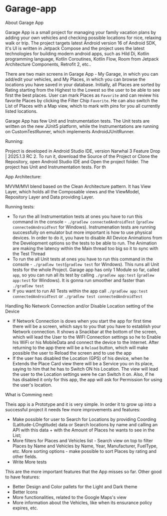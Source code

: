 # Garage-app

About Garage App

Garage App is a small project for managing your family vacation plans by adding your own vehicles and checking possible locations for nice, relaxing walk or trip.
The project targets latest Android version 16 of Android SDK, it's UI is written in Jetpack Compose and the project uses the latest technologies for building modern android apps, 
such as Hild Di, Kotlin programming language, Kotlin Coroutines, Kotlin Flow, Room from Jetpack Architecture Components, Retrofit 2, etc..

There are two main screens in Garage App - My Garage, in which you can add/edit your vehicles, and My Places, in which you can browse the locations you have saved in your database.
Initially, all Places are sorted by Rating starting from the Highest to the Lowest so the user to be able to see first the best places. User can mark Places as `Favorite` and can review his favorite Places by clicking the Filter Chip `Favorite`. He can also switch the List of Places with a Map view, which to mark with pins for you all currently listed locations.

Garage App has few Unit and Instrumentation tests. The Unit tests are written on the new JUnit5 platform, while the Instrumentations are running on CustomTestRunner, which implements
AndroidJUnitRunner.

Running:

Project is developed in Android Studio IDE, version Narwhal 3 Feature Drop | 2025.1.3 RC 2. 
To run it, download the Source of the Project or Clone the Repository, open Android Studio IDE and Open the project folder.
The project has Unit and Instrumentation tests. For th

App Architecture:

MVVM/MVI blend based on the Clean Architecture pattern. It has View Layer, which holds all the Composable views and the ViewModel, Repository Layer and Data providing Layer.
  
Running tests:

- To run the all Instrumentation tests at ones you have to run this command in the console -  `./gradlew connectedAndroidTest` (`gradlew connectedAndroidTest` for Windows). Instrumenation tests are running successfully on emulator but more important is how to use physical devices. In order to do it, you have to disable All Device Animations from the Development options so the tests to be able to run. The Animation are making the latency within the Main thread too big so it to sync with the Test Thread
- To run the all Unit tests at ones you have to run this command in the console - `./gradlew test`(`gradlew test` for Windows). This runs all Unit tests for the whole Project. Garage app has only 1 Module so far, called `app`, so you can run all its test by calling `./gradlew app:test` (`gradlew app:test` for Windows). It is gonna run smoother and faster than `./gradlew test`
- If you want to run All Tests within the app call `./gradlew app:test connectedAndroidTest` or `./gradlew test connectedAndroidTest`

Handling No Network Connection and/or Disable Location setting of the Device

- If Network Connection is dows when you start the app for first time there will be a screen, which says to you that you have to establish your Network connection. It shows a Snackbar at the bottom of the screen, which will lead the User to the WIFI Connection settings so he to Enable his WiFi or his MobileData and connect the device to the Internet. After returning to the app there will be a `Reload` button, which will make possible the user to Reload the screen and to use the app
- If the user has disabled the Location (GPS) of his device, when he Extends the Place Card view there will be a Service you on its place, saying to him that he has to Switch ON his Location. The view will lead the user to the Location settings were he can Switch it on. Also, if he has disabled it only for this app, the app will ask for Permission for using the user's location.

What is Comming next:

Theis app is a Prototype and it is very simple. In order it to grow up into a successful project it needs few more improvements and features:

- Make possible for user to Search for Locations by providing Coording (Latitude-LOngtitude) data or Search locations by name and calling an API with this data + with the Amount of Places he wants to see in the List;
- More filters for Places and Vehicles list - Search view on top to filter Places by Name and Vehicles by Name, Year, Manufacturer, FuelType, etc. More sorting options - make possible
  to sort Places by rating and other fields.
- Write More tests

This are the more important features that the App misses so far. Other good to have features:

- Better Design and Color pallets for the Light and Dark theme
- Better Icons
- More functionalities, related to the Google Maps's view
- More information about the Vehicles, like when its ensurance policy expires, etc.
